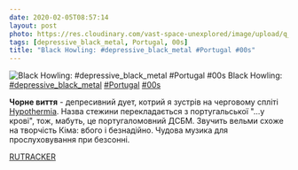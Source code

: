 ```yaml
---
date: 2020-02-05T08:57:14
layout: post
photo: https://res.cloudinary.com/vast-space-unexplored/image/upload/q_auto,dpr_auto,w_auto/photos/photo_874_05-02-2020_08-57-14.jpg
tags: [depressive_black_metal, Portugal, 00s]
title: "Black Howling: #depressive_black_metal #Portugal #00s"
---
```

![Black Howling: #depressive_black_metal #Portugal #00s](https://res.cloudinary.com/vast-space-unexplored/image/upload/q_auto,dpr_auto,w_auto/photos/photo_874_05-02-2020_08-57-14.jpg)
Black Howling: [#depressive_black_metal](/tags/#depressive_black_metal) [#Portugal](/tags/#Portugal) [#00s](/tags/#00s)

**Чорне виття** - депресивний дует, котрий я зустрів на черговому спліті [Hypothermia](/2020-01-08-hypothermia--depressive-black-metal-sweden-swedish). Назва стежини перекладається з португальської &quot;...у крові&quot;, тож, мабуть, це португаломовний ДСБМ. Звучить вельми схоже на творчість Кіма: вбого і безнадійно. Чудова музика для прослуховування при безсонні.

[RUTRACKER](https://rutracker.org/forum/viewtopic.php?t=3255066)